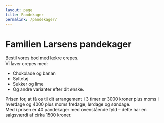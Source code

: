 ```yaml
---
layout: page
title: Pandekager
permalink: /pandekager/
---
```


# Familien Larsens pandekager 
Bestil vores bod med lækre crepes. <br/>
Vi laver crepes med: <br/>
* Chokolade og banan
* Syltetøj
* Sukker og lime
* Og andre varianter efter dit ønske.

Prisen for, at få os til dit arrangement i 3 timer er 3000 kroner plus moms i hverdage og 4000 plus moms fredage, lørdage og søndage. <br/>
Med i prisen er 40 pandekager med ovenstående fyld – dette har en salgsværdi af cirka 1500 kroner.
